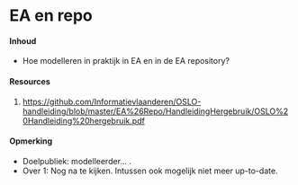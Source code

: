 # EA en repo
#### Inhoud
* Hoe modelleren in praktijk in EA en in de EA repository?
#### Resources
1. https://github.com/Informatievlaanderen/OSLO-handleiding/blob/master/EA%26Repo/HandleidingHergebruik/OSLO%20Handleiding%20hergebruik.pdf
#### Opmerking
* Doelpubliek: modelleerder… .
* Over 1: Nog na te kijken. Intussen ook mogelijk niet meer up-to-date.
